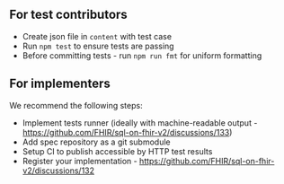 ## For test contributors

- Create json file in `content` with test case
- Run `npm test` to ensure tests are passing
- Before committing tests - run `npm run fmt` for uniform formatting

## For implementers

We recommend the following steps:

- Implement tests runner (ideally with machine-readable output - https://github.com/FHIR/sql-on-fhir-v2/discussions/133)
- Add spec repository as a git submodule
- Setup CI to publish accessible by HTTP test results
- Register your implementation - https://github.com/FHIR/sql-on-fhir-v2/discussions/132
